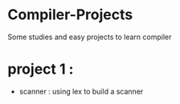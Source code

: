# Compiler-Projects

Some studies and easy projects to learn compiler

# project 1 :
- scanner : using lex to build a scanner
